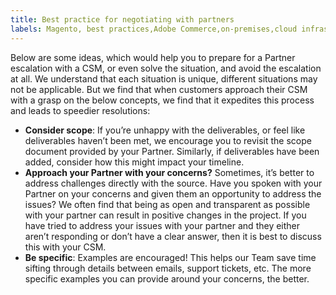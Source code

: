 ```yaml
---
title: Best practice for negotiating with partners
labels: Magento, best practices,Adobe Commerce,on-premises,cloud infrastructure,partners
---
```


Below are some ideas, which would help you to prepare for a Partner escalation with a CSM, or even solve the situation, and avoid the escalation at all.
We understand that each situation is unique, different situations may not be applicable. But we find that when customers approach their CSM with a grasp on the below concepts, we find that it expedites this process and leads to speedier resolutions:

* **Consider scope**: If you’re unhappy with the deliverables, or feel like deliverables haven’t been met, we encourage you to revisit the scope document provided by your Partner. Similarly, if deliverables have been added, consider how this might impact your timeline.
* **Approach your Partner with your concerns?** Sometimes, it’s better to address challenges directly with the source. Have you spoken with your Partner on your concerns and given them an opportunity to address the issues? We often find that being as open and transparent as possible with your partner can result in positive changes in the project. If you have tried to address your issues with your partner and they either aren’t responding or don’t have a clear answer, then it is best to discuss this with your CSM.
* **Be specific**: Examples are encouraged! This helps our Team save time sifting through details between emails, support tickets, etc. The more specific examples you can provide around your concerns, the better.
